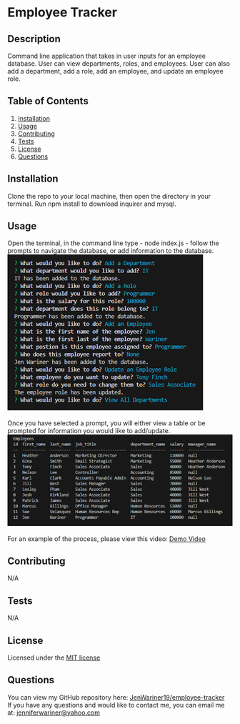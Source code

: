 # Employee Tracker


## Description 
Command line application that takes in user inputs for an employee database. User can view departments, roles, and employees. User can also add a department, add a role, add an employee, and update an employee role.

## Table of Contents
1. [Installation](#installation)
2. [Usage](#usage)
3. [Contributing](#contributing)
4. [Tests](#tests)
5. [License](#license)
6. [Questions](#questions)

## Installation
Clone the repo to your local machine, then open the directory in your terminal. Run npm install to download inquirer and mysql.

## Usage
Open the terminal, in the command line type - node index.js - follow the prompts to navigate the database, or add information to the database.<br>
![Prompts](./assets/prompts.png)<br><br>
Once you have selected a prompt, you will either view a table or be prompted for information you would like to add/update.<br>
![Sample Table](./assets/table%20sample.png)<br><br>
For an example of the process, please view this video: [Demo Video](https://drive.google.com/file/d/10T5PHfaSi9HGPdyHfeR32X_2rbSh6dzA/view)

## Contributing
N/A

## Tests
N/A

## License
Licensed under the [MIT license](https://opensource.org/license/mit/)

## Questions
You can view my GitHub repository here: [JenWariner19/employee-tracker](https://github.com/JenWariner19/employee-tracker)<br>
If you have any questions and would like to contact me, you can email me at: [jenniferwariner@yahoo.com](mailto:jenniferwariner@yahoo.com)